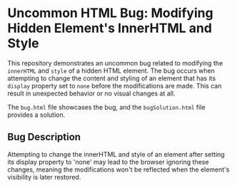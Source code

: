 # Uncommon HTML Bug: Modifying Hidden Element's InnerHTML and Style

This repository demonstrates an uncommon bug related to modifying the `innerHTML` and `style` of a hidden HTML element.  The bug occurs when attempting to change the content and styling of an element that has its `display` property set to `none` before the modifications are made.  This can result in unexpected behavior or no visual changes at all.

The `bug.html` file showcases the bug, and the `bugSolution.html` file provides a solution.

## Bug Description
Attempting to change the innerHTML and style of an element after setting its display property to 'none' may lead to the browser ignoring these changes, meaning the modifications won't be reflected when the element's visibility is later restored.